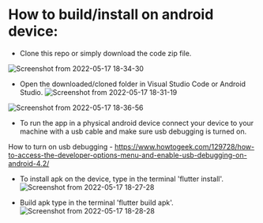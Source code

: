# How to build/install on android device:

- Clone this repo or simply download the code zip file.

![Screenshot from 2022-05-17 18-34-30](https://user-images.githubusercontent.com/90063033/168817523-a9bd0c70-4f8d-4993-ba2f-cf59e54ed50b.png)


- Open the downloaded/cloned folder in Visual Studio Code or Android Studio.
![Screenshot from 2022-05-17 18-31-19](https://user-images.githubusercontent.com/90063033/168817002-4bab4b3c-3553-40f2-bcbe-44192ebc72a3.png)

![Screenshot from 2022-05-17 18-36-56](https://user-images.githubusercontent.com/90063033/168817982-f78a8be4-00e4-4e33-9970-4f2e3aab35b8.png)

- To run the app in a physical android device connect your device to your machine with a usb cable and make sure usb debugging is turned on. 

How to turn on usb debugging - https://www.howtogeek.com/129728/how-to-access-the-developer-options-menu-and-enable-usb-debugging-on-android-4.2/

- To install apk on the device, type in the terminal 'flutter install'.
![Screenshot from 2022-05-17 18-27-28](https://user-images.githubusercontent.com/90063033/168816385-26eb9625-04ed-4f91-adf0-f0e2e1485239.png)

- Build apk type in the terminal 'flutter build apk'.
![Screenshot from 2022-05-17 18-28-28](https://user-images.githubusercontent.com/90063033/168816401-dcd95602-50c5-43b7-89d1-081d0029441e.png)
